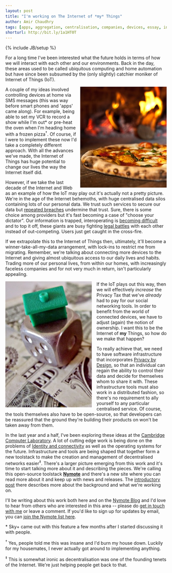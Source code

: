 ```yaml
---
layout: post
title: "I'm working on The Internet of *my* Things"
author: Amir Chaudhry
tags: [apps, aggregation, centralisation, companies, devices, essay, internet of things, nymote, ownership, privacy, rights, software, tech]
shorturl: http://bit.ly/1a1HT0T
---
```

{% include JB/setup %}

For a long time I've been interested what the future holds in terms of how 
we will interact with each other and our environments.  Back in the day, 
these areas used to be called ubiquitous computing and home automation but 
have since been subsumed by the (only slightly) catchier moniker of Internet 
of Things (IoT).

<a href="http://www.flickr.com/photos/mjwiacek/3718366706/"><img style="float: right; margin-left: 10px" src="/images/web/pizza-oven.jpg"></a>
A couple of my ideas involved controlling devices at home via SMS messages 
(this was way before smart phones and 'apps' came along).  For example, 
being able to set my VCR to record a show while I'm out\* or pre-heat the 
oven when I'm heading home with a frozen pizza<sup>&dagger;</sup>.  Of 
course, if I were to implement these now I'd take a completely different 
approach.  With all the advances we've made, the Internet of Things has huge 
potential to change our lives the way the Internet itself did.

However, if we take the last decade of the Internet and Web as an example of 
how the IoT may play out it's actually not a pretty picture.  We're in the 
age of the Internet behemoths, with huge centralised data silos containing 
lots of our personal data.  We trust such services to secure our data but 
[repeated breaches][dropbox-breaches] undermine that trust. Sure, there is 
some choice among providers but it's fast becoming a case of "choose your 
dictator".  Our information is trapped, interoperating is 
[becoming difficult][eff-google-xmpp] and to top it off, these giants are 
busy fighting [legal battles][groklaw-apple] with each other instead of 
out-competing.  Users just get caught in the cross-fire.

If we extrapolate this to the Internet of Things then, ultimately, it'll 
become a winner-take-all-my-data arrangement, with lock-ins to restrict me 
from migrating.  Remember, we're talking about connecting more devices to 
the Internet and giving almost ubiquitous access to our daily lives and 
habits.  Trading more of our personal lives, from within our homes, with 
increasingly faceless companies and for not very much in return, isn't 
particularly appealing.

<a href="http://www.flickr.com/photos/59937401@N07/5857192377/"><img style="float:left; margin-right: 15px;" src="/images/web/monopoly-house-die-dollar.jpg"></a>
If the IoT plays out this way, then we will effectively *increase* the 
Privacy Tax that we've *already* had to pay for our social networking tools. 
In order to benefit from the world of connected devices, we have to adjust 
(again) the notion of ownership.  I want this to be the Internet of **my** 
Things, so how do we make that happen?

To really achieve that, we need to have software infrastructure that 
incorporates [Privacy by Design][], so that an individual can regain the 
ability to control their data and decide for themselves whom to share it 
with. These infrastructure tools must also work in a distributed fashion, so 
there's no requirement to ally yourself to any particular centralised 
service. Of course, the tools themselves also have to be open-source, so 
that developers can be reassured that the ground they're building their 
products on won't be taken away from them.

In the last year and a half, I've been exploring these ideas at the 
[Cambridge Computer Laboratory][].  A lot of cutting edge work is being done 
on the problems of [Identity and connectivity][signpost-post] as well as the 
operating systems for the future.  Infrastructure and tools are being shaped 
that together form a new toolstack to make the creation and management of 
decentralised networks easier<sup>&Dagger;</sup>.  There's a larger picture 
emerging from this work and it's time to start talking more about it and 
describing the pieces.  We're calling this open-source toolstack 
**[Nymote][]** and there's a new site where you can read more about it and 
keep up with news and releases.  The [introductory post][nymote-intro-blog] 
there describes more about the background and what we're working on.  

I'll be writing about this work both here and on the [Nymote Blog][] and I'd 
love to hear from others who are interested in this area -- please do 
[get in touch with me][about] or leave a comment.  If you'd like to sign up 
for updates by email, you can [join the Nymote list here][nymote-list].

[dropbox-breaches]: http://venturebeat.com/2012/08/01/dropbox-has-become-problem-child-of-cloud-security/
[eff-google-xmpp]: https://www.eff.org/deeplinks/2013/05/google-abandons-open-standards-instant-messaging
[groklaw-apple]: http://www.groklaw.net/article.php?story=20130523150909464
[Privacy by Design]: http://en.wikipedia.org/wiki/Privacy_by_Design
[Cambridge Computer Laboratory]: http://www.cl.cam.ac.uk
[signpost-post]: http://nymote.org/connected-devices-and-signpost
[Nymote]: http://nymote.org
[nymote-intro-blog]: http://nymote.org/blog/2013/introducing-nymote/
[Nymote Blog]: http://nymote.org/blog
[about]: /about
[nymote-list]: http://eepurl.com/mXYb1


<!-- footnotes -->
<p class="footnote">* Sky+ came out with this feature a few months after I started discussing it with people.</p>

<p class="footnote"><sup>&dagger;</sup> Yes, people told me this was insane and I'd burn my house down.  Luckily for my housemates, I never actually got around to implementing anything.</p>

<p class="footnote"><sup>&Dagger;</sup> This is somewhat ironic as decentralisation was one of the founding tenets of the Internet. We're just helping people get back to that.</p>
